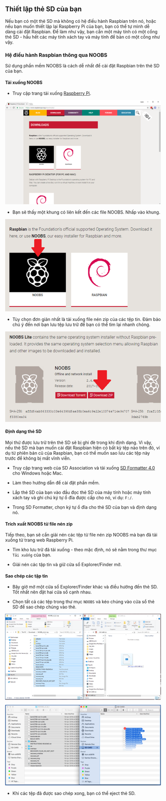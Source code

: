 ## Thiết lập thẻ SD của bạn

Nếu bạn có một thẻ SD mà không có hệ điều hành Raspbian trên nó, hoặc nếu bạn muốn thiết lập lại Raspberry Pi của bạn, bạn có thể tự mình dễ dàng cài đặt Raspbian. Để làm như vậy, bạn cần một máy tính có một cổng thẻ SD - hầu hết các máy tính xách tay và máy tính để bàn có một cổng như vậy.

### Hệ điều hành Raspbian thông qua NOOBS

Sử dụng phần mềm NOOBS là cách dễ nhất để cài đặt Raspbian trên thẻ SD của bạn.

#### Tải xuống NOOBS

+ Truy cập trang tải xuống [Raspberry Pi](https://www.raspberrypi.org/downloads).

![Trang tải xuống](images/downloads-page.png)

+ Bạn sẽ thấy một khung có liên kết đến các file NOOBS. Nhấp vào khung.

![Nhấp vào NOOBS](images/click-noobs.png)

+ Tùy chọn đơn giản nhất là tải xuống file nén zip của các tệp tin. Đảm bảo chú ý đến nơi bạn lưu tệp lưu trữ để bạn có thể tìm lại nhanh chóng.

![Tải xuống file nén zip](images/download-zip.png)

#### Định dạng thẻ SD

Mọi thứ được lưu trữ trên thẻ SD sẽ bị ghi đè trong khi định dạng. Vì vậy, nếu thẻ SD mà bạn muốn cài đặt Raspbian hiện có bất kỳ tệp nào trên đó, ví dụ từ phiên bản cũ của Raspbian, bạn có thể muốn sao lưu các tệp này trước để không bị mất vĩnh viễn.

+ Truy cập trang web của SD Association và tải xuống [SD Formatter 4.0](https://www.sdcard.org/downloads/formatter_4/index.html) cho Windows hoặc Mac.

+ Làm theo hướng dẫn để cài đặt phần mềm.

+ Lắp thẻ SD của bạn vào đầu đọc thẻ SD của máy tính hoặc máy tính xách tay và ghi chú ký tự ổ đĩa được cấp cho nó, ví dụ: `F:/`.

+ Trong SD Formatter, chọn ký tự ổ đĩa cho thẻ SD của bạn và định dạng nó.

#### Trích xuất NOOBS từ file nén zip

Tiếp theo, bạn sẽ cần giải nén các tệp từ file nén zip NOOBS mà bạn đã tải xuống từ trang web Raspberry Pi.

+ Tìm kho lưu trữ đã tải xuống - theo mặc định, nó sẽ nằm trong thư mục `Tải xuống` của bạn.

+ Giải nén các tập tin và giữ cửa sổ Explorer/Finder mở.

#### Sao chép các tập tin

+ Bây giờ mở một cửa sổ Explorer/Finder khác và điều hướng đến thẻ SD. Tốt nhất nên đặt hai cửa sổ cạnh nhau.

+ Chọn tất cả các tệp trong thư mục `NOOBS` và kéo chúng vào cửa sổ thẻ SD để sao chép chúng vào thẻ.

![windows copy](images/copy3.png)

![macos copy](images/macos_copy.png)

+ Khi các tệp đã được sao chép xong, bạn có thể eject thẻ SD.